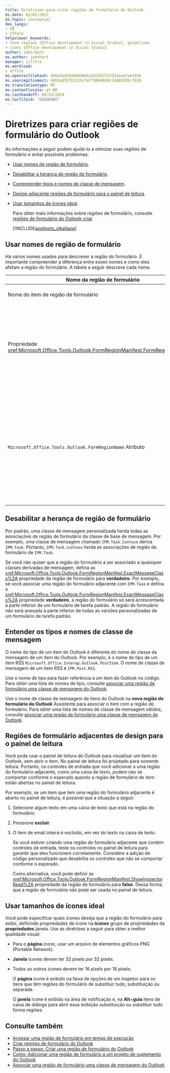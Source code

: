 ```yaml
---
title: Diretrizes para criar regiões de formulário do Outlook
ms.date: 02/02/2017
ms.topic: conceptual
dev_langs:
- VB
- CSharp
helpviewer_keywords:
- form regions [Office development in Visual Studio], guidelines
- icons [Office development in Visual Studio]
author: John-Hart
ms.author: johnhart
manager: jillfra
ms.workload:
- office
ms.openlocfilehash: d48a3ad24d094d0ebc822b572f2521eaefae5356
ms.sourcegitcommit: 94b3a052fb1229c7e7f8804b09c1d403385c7630
ms.translationtype: MT
ms.contentlocale: pt-BR
ms.lasthandoff: 04/23/2019
ms.locfileid: "62826485"
---
```

# <a name="guidelines-to-create-outlook-form-regions"></a>Diretrizes para criar regiões de formulário do Outlook
  As informações a seguir podem ajudá-lo a otimizar suas regiões de formulário e evitar possíveis problemas:

- [Usar nomes de região de formulário](#UsingFormRegions).

- [Desabilitar a herança de região de formulário](#DisablingInheritance).

- [Compreender tipos e nomes de classe de mensagem](#ClassNames).

- [Design adjacente regiões de formulário para o painel de leitura](#ReadingPane).

- [Usar tamanhos de ícones ideal](#UsingOptimal).

  Para obter mais informações sobre regiões de formulário, consulte [regiões de formulário do Outlook criar](../vsto/creating-outlook-form-regions.md).

  [!INCLUDE[appliesto_olkallapp](../vsto/includes/appliesto-olkallapp-md.md)]

## <a name="UsingFormRegions"></a> Usar nomes de região de formulário
 Há vários nomes usados para descrever a região do formulário. É importante compreender a diferença entre esses nomes e como eles afetam a região do formulário. A tabela a seguir descreve cada nome.

|Nome da região de formulário|Descrição|
|----------------------|-----------------|
|Nome do item de região de formulário|O nome que você especificar para o **região de formulário do Outlook** item o **Adicionar Novo Item** caixa de diálogo. Esse é o nome do arquivo de código região de formulário que aparece na **Gerenciador de soluções**.|
|Propriedade <xref:Microsoft.Office.Tools.Outlook.FormRegionManifest.FormRegionName%2A>|Você especificar esse nome na **fornecer um texto descritivo e selecionar suas preferências de exibição** página do **nova região de formulário do Outlook** assistente. Esse nome é exibido como o **FormRegionName** propriedade no **propriedades** janela.<br /><br /> Use o <xref:Microsoft.Office.Tools.Outlook.FormRegionManifest.FormRegionName%2A> propriedade para especificar o rótulo que identifica a região do formulário na interface de usuário (IU) do Outlook. Para regiões de formulário separado, esse nome é exibido como um botão na faixa de opções do item do Outlook.<br /><br /> Para regiões de formulário adjacente, esse nome aparece como texto de cabeçalho acima a região do formulário.|
|`Microsoft.Office.Tools.Outlook.FormRegionName` Atributo|Quando você adiciona uma **região de formulário do Outlook** item ao projeto, o Visual Studio define essa propriedade como o nome totalmente qualificado da região do formulário. O nome totalmente qualificado do padrão é o nome do suplemento do VSTO conectado para o nome da região do formulário por um ponto — por exemplo, `OutlookAddIn1.FormRegion1`.<br /><br /> Esse nome totalmente qualificado também aparece como um atributo na parte superior da classe de fábrica de região de formulário.<br /><br /> Use o `Microsoft.Office.Tools.Outlook.FormRegionName` atributo para identificar exclusivamente a região do formulário em todos os suplementos do VSTO do Outlook. Você não pode alterar o valor da `Microsoft.Office.Tools.Outlook.FormRegionName` atributo a renomeação do item de região de formulário ou alterando o <xref:Microsoft.Office.Tools.Outlook.FormRegionManifest.FormRegionName%2A> propriedade. Para alterar esse nome, você deve modificar o `Microsoft.Office.Tools.Outlook.FormRegionName` atributo no arquivo de código de região de formulário.|

## <a name="DisablingInheritance"></a> Desabilitar a herança de região de formulário
 Por padrão, uma classe de mensagem personalizada herda todas as associações de região de formulário da classe de base de mensagem. Por exemplo, uma classe de mensagem chamado `IPM.Task.Contoso` deriva `IPM.Task`. Portanto, `IPM.Task.Contoso` herda as associações de região de formulário de `IPM.Task`.

 Se você não quiser que a região do formulário a ser associado a quaisquer classes derivadas de mensagem, defina as <xref:Microsoft.Office.Tools.Outlook.FormRegionManifest.ExactMessageClass%2A> propriedade da região de formulário para **verdadeiro**. Por exemplo, se você associar uma região do formulário adjacente com `IPM.Task` e defina o <xref:Microsoft.Office.Tools.Outlook.FormRegionManifest.ExactMessageClass%2A> propriedade **verdadeiro**, a região do formulário só será acrescentada à parte inferior de um formulário de tarefa padrão. A região do formulário não será anexada à parte inferior de todas as versões personalizadas de um formulário de tarefa padrão.

## <a name="ClassNames"></a> Entender os tipos e nomes de classe de mensagem
 O nome do tipo de um item do Outlook é diferente do nome de classe da mensagem de um item do Outlook. Por exemplo, é o nome do tipo de um item RSS `Microsoft.Office.Interop.Outlook.PostItem`. O nome de classe de mensagem de um item RSS é `IPM.Post.RSS`.

 Use o nome de tipo para fazer referência a um item do Outlook no código. Para obter uma lista de nomes de tipo, consulte [associar uma região de formulário uma classe de mensagem do Outlook](../vsto/associating-a-form-region-with-an-outlook-message-class.md).

 Use o nome de classe de mensagem de itens do Outlook na **nova região de formulário do Outlook** Assistente para associar o item com a região do formulário. Para obter uma lista de nomes de classe de mensagem válidos, consulte [associar uma região de formulário uma classe de mensagem do Outlook](../vsto/associating-a-form-region-with-an-outlook-message-class.md).

## <a name="ReadingPane"></a> Regiões de formulário adjacentes de design para o painel de leitura
 Você pode usar o painel de leitura do Outlook para visualizar um item do Outlook, sem abrir o item. No painel de leitura foi projetado para somente leitura. Portanto, os controles de entrada que você adicionar a uma região do formulário adjacente, como uma caixa de texto, podem não se comportar conforme o esperado quando a região de formulário de item estão abertas no painel de leitura.

 Por exemplo, se um item que tem uma região do formulário adjacente é aberto no painel de leitura, é possível que a situação a seguir:

1. Selecione algum texto em uma caixa de texto que está na região do formulário.

2. Pressione **excluir**.

3. O item de email inteira é excluído, em vez do texto na caixa de texto.

   Se você estiver criando uma região do formulário adjacente que contém controles de entrada, teste os controles no painel de leitura para garantir que eles funcionem corretamente. Considere a adição de código personalizado que desabilita os controles que não se comportar conforme o esperado.

   Como alternativa, você pode definir as <xref:Microsoft.Office.Tools.Outlook.FormRegionManifest.ShowInspectorRead%2A> propriedade da região de formulário para **falso**. Dessa forma, que a região de formulário não pode ser usada no painel de leitura.

## <a name="UsingOptimal"></a> Usar tamanhos de ícones ideal
 Você pode especificar quais ícones deseja que a região do formulário para exibir, definindo propriedades de ícone na **ícones** grupo de propriedades da **propriedades** janela. Use as diretrizes a seguir para obter a melhor qualidade visual:

- Para o **página** ícone, usar um arquivo de elementos gráficos PNG (Portable Network).

- **Janela** ícones devem ter 32 pixels por 32 pixels.

- Todos os outros ícones devem ter 16 pixels por 16 pixels.

  O **página** ícone é exibido na faixa de opções de um inspetor para os itens que têm regiões do formulário de substituir tudo, substituição ou separada.

  O **janela** ícone é exibido na área de notificação e, na **Alt**+**guia** itens de caixa de diálogo para abrir essa exibição substituição ou substituir tudo forma regiões.

## <a name="see-also"></a>Consulte também
- [Acessar uma região de formulário em tempo de execução](../vsto/accessing-a-form-region-at-run-time.md)
- [Criar regiões de formulário do Outlook](../vsto/creating-outlook-form-regions.md)
- [Passo a passo: Criar uma região de formulário do Outlook](../vsto/walkthrough-designing-an-outlook-form-region.md)
- [Como: Adicionar uma região de formulário a um projeto de suplemento do Outlook](../vsto/how-to-add-a-form-region-to-an-outlook-add-in-project.md)
- [Associar uma região de formulário uma classe de mensagem do Outlook](../vsto/associating-a-form-region-with-an-outlook-message-class.md)
